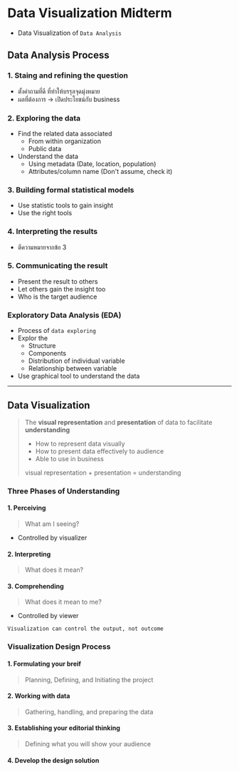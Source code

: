 # Data Visualization Midterm

- Data Visualization of `Data Analysis`

## Data Analysis Process

### 1. Staing and refining the question

- ตั้งคำถามที่ดี ที่ทำให้บรรุลจุดมุ่งหมาย
- ผลที่ต้องการ -> เปิดประโยชน์กับ business

### 2. Exploring the data

- Find the related data associated
  - From within organization
  - Public data
- Understand the data
  - Using metadata (Date, location, population)
  - Attributes/column name (Don't assume, check it)

### 3. Building formal statistical models

- Use statistic tools to gain insight
- Use the right tools

### 4. Interpreting the results

- ตีความหมายจากข้อ 3

### 5. Communicating the result

- Present the result to others
- Let others gain the insight too
- Who is the target audience

### Exploratory Data Analysis (EDA)

- Process of `data exploring`
- Explor the
  - Structure
  - Components
  - Distribution of individual variable
  - Relationship between variable
- Use graphical tool to understand the data

---

## Data Visualization

> The **visual representation** and **presentation** of data to facilitate **understanding**
>
> - How to represent data visually
> - How to present data effectively to audience
> - Able to use in business
>
> visual representation + presentation = understanding

### Three Phases of Understanding

#### 1. Perceiving
> What am I seeing?

- Controlled by visualizer

#### 2. Interpreting

> What does it mean?

#### 3. Comprehending

> What does it mean to me?

- Controlled by viewer 

`Visualization can control the output, not outcome`

### Visualization Design Process

#### 1. Formulating your breif

>  Planning, Defining, and Initiating the project

#### 2. Working with data

> Gathering, handling, and preparing the data

#### 3. Establishing your editorial thinking

> Defining what you will show your audience

#### 4. Develop the design solution

